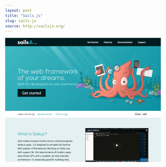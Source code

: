 ```yaml
---
layout: post
title: "Sails.js"
slug: sails-js
source: http://sailsjs.org/
---
```


<img src="/screenshots/sails-js.png">
